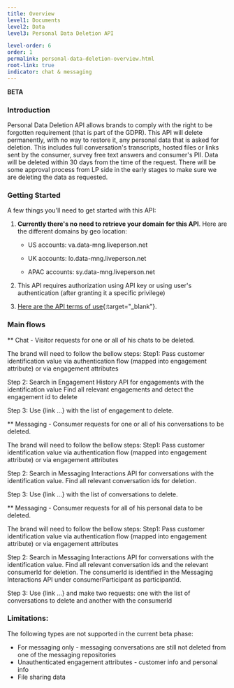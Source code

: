 ```yaml
---
title: Overview
level1: Documents
level2: Data
level3: Personal Data Deletion API

level-order: 6
order: 1
permalink: personal-data-deletion-overview.html
root-link: true
indicator: chat & messaging
---
```


**BETA**

### Introduction

Personal Data Deletion API allows brands to comply with the right to be forgotten requirement (that is part of the GDPR).
This API will delete permanently, with no way to restore it, any personal data that is asked for deletion.
This includes full conversation's transcripts, hosted files or links sent by the consumer, survey free text answers and consumer's PII.
Data will be deleted within 30 days from the time of the request. There will be some approval process from LP side in the early stages to make sure we are deleting the data as requested.

### Getting Started

A few things you'll need to get started with this API:

1. **Currently there's no need to retrieve your domain for this API**.
Here are the different domains by geo location:

	* US accounts: va.data-mng.liveperson.net

	* UK accounts: lo.data-mng.liveperson.net

	* APAC accounts: sy.data-mng.liveperson.net


2. This API requires authorization using API key or using user's authentication (after granting it a specific privilege)


3. [Here are the API terms of use](https://www.liveperson.com/policies/apitou){:target="_blank"}.



### Main flows

** Chat - Visitor requests for one or all of his chats to be deleted.

The brand will need to follow the bellow steps:
Step1: Pass customer identification value via authentication flow (mapped into engagement attribute) or via engagement attributes

Step 2: Search in Engagement History API for engagements with the identification value
Find all relevant engagements and detect the engagement id to delete

Step 3: Use {link ...} with the list of engagement to delete.

** Messaging - Consumer requests for one or all of his conversations to be deleted.

The brand will need to follow the bellow steps:
Step1: Pass customer identification value via authentication flow (mapped into engagement attribute) or via engagement attributes

Step 2: Search in Messaging Interactions API for conversations with the identification value. Find all relevant conversation ids for deletion.

Step 3: Use {link ...} with the list of conversations to delete.

** Messaging - Consumer requests for all of his personal data to be deleted.

The brand will need to follow the bellow steps:
Step1: Pass customer identification value via authentication flow (mapped into engagement attribute) or via engagement attributes

Step 2: Search in Messaging Interactions API for conversations with the identification value. Find all relevant conversation ids and the relevant consumerId for deletion. The consumerId is identified in the Messaging Interactions API under consumerParticipant as participantId.

Step 3: Use {link ...} and make two requests: one with the list of conversations to delete and another with the consumerId


### Limitations:
The following types are not supported in the current beta phase:
 - For messaging only - messaging conversations are still not deleted from one of the  messaging repositories
 - Unauthenticated engagement attributes - customer info and personal info
 - File sharing data
